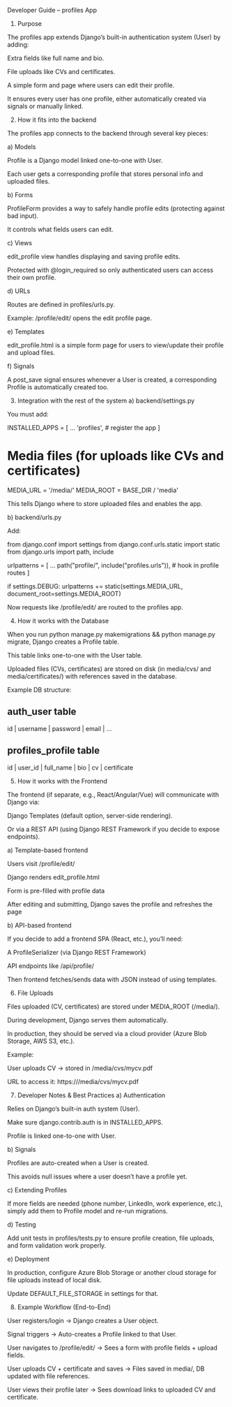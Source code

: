 Developer Guide – profiles App
1. Purpose

The profiles app extends Django’s built-in authentication system (User) by adding:

Extra fields like full name and bio.

File uploads like CVs and certificates.

A simple form and page where users can edit their profile.

It ensures every user has one profile, either automatically created via signals or manually linked.

2. How it fits into the backend

The profiles app connects to the backend through several key pieces:

a) Models

Profile is a Django model linked one-to-one with User.

Each user gets a corresponding profile that stores personal info and uploaded files.

b) Forms

ProfileForm provides a way to safely handle profile edits (protecting against bad input).

It controls what fields users can edit.

c) Views

edit_profile view handles displaying and saving profile edits.

Protected with @login_required so only authenticated users can access their own profile.

d) URLs

Routes are defined in profiles/urls.py.

Example: /profile/edit/ opens the edit profile page.

e) Templates

edit_profile.html is a simple form page for users to view/update their profile and upload files.

f) Signals

A post_save signal ensures whenever a User is created, a corresponding Profile is automatically created too.

3. Integration with the rest of the system
a) backend/settings.py

You must add:

INSTALLED_APPS = [
    ...
    'profiles',   # register the app
]

# Media files (for uploads like CVs and certificates)
MEDIA_URL = '/media/'
MEDIA_ROOT = BASE_DIR / 'media'


This tells Django where to store uploaded files and enables the app.

b) backend/urls.py

Add:

from django.conf import settings
from django.conf.urls.static import static
from django.urls import path, include

urlpatterns = [
    ...
    path("profile/", include("profiles.urls")),  # hook in profile routes
]

if settings.DEBUG:
    urlpatterns += static(settings.MEDIA_URL, document_root=settings.MEDIA_ROOT)


Now requests like /profile/edit/ are routed to the profiles app.

4. How it works with the Database

When you run python manage.py makemigrations && python manage.py migrate, Django creates a Profile table.

This table links one-to-one with the User table.

Uploaded files (CVs, certificates) are stored on disk (in media/cvs/ and media/certificates/) with references saved in the database.

Example DB structure:

auth_user table
-------------------
id | username | password | email | ...

profiles_profile table
----------------------
id | user_id | full_name | bio | cv | certificate

5. How it works with the Frontend

The frontend (if separate, e.g., React/Angular/Vue) will communicate with Django via:

Django Templates (default option, server-side rendering).

Or via a REST API (using Django REST Framework if you decide to expose endpoints).

a) Template-based frontend

Users visit /profile/edit/

Django renders edit_profile.html

Form is pre-filled with profile data

After editing and submitting, Django saves the profile and refreshes the page

b) API-based frontend

If you decide to add a frontend SPA (React, etc.), you’ll need:

A ProfileSerializer (via Django REST Framework)

API endpoints like /api/profile/

Then frontend fetches/sends data with JSON instead of using templates.

6. File Uploads

Files uploaded (CV, certificates) are stored under MEDIA_ROOT (/media/).

During development, Django serves them automatically.

In production, they should be served via a cloud provider (Azure Blob Storage, AWS S3, etc.).

Example:

User uploads CV → stored in /media/cvs/mycv.pdf

URL to access it: https://<domain>/media/cvs/mycv.pdf

7. Developer Notes & Best Practices
a) Authentication

Relies on Django’s built-in auth system (User).

Make sure django.contrib.auth is in INSTALLED_APPS.

Profile is linked one-to-one with User.

b) Signals

Profiles are auto-created when a User is created.

This avoids null issues where a user doesn’t have a profile yet.

c) Extending Profiles

If more fields are needed (phone number, LinkedIn, work experience, etc.), simply add them to Profile model and re-run migrations.

d) Testing

Add unit tests in profiles/tests.py to ensure profile creation, file uploads, and form validation work properly.

e) Deployment

In production, configure Azure Blob Storage or another cloud storage for file uploads instead of local disk.

Update DEFAULT_FILE_STORAGE in settings for that.

8. Example Workflow (End-to-End)

User registers/login → Django creates a User object.

Signal triggers → Auto-creates a Profile linked to that User.

User navigates to /profile/edit/ → Sees a form with profile fields + upload fields.

User uploads CV + certificate and saves → Files saved in media/, DB updated with file references.

User views their profile later → Sees download links to uploaded CV and certificate.